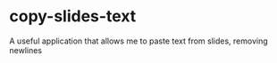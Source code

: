 # copy-slides-text
A useful application that allows me to paste text from slides, removing newlines
